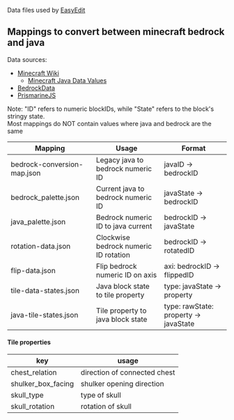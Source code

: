 Data files used by [EasyEdit](https://github.com/platz1de/EasyEdit)

## Mappings to convert between minecraft bedrock and java

Data sources:

- [Minecraft Wiki](https://minecraft.fandom.com/)
    - [Minecraft Java Data Values](https://minecraft.fandom.com/wiki/Java_Edition_data_values/Pre-flattening)
- [BedrockData](https://github.com/pmmp/BedrockData/)
- [PrismarineJS](https://github.com/PrismarineJS/minecraft-data/)

Note: "ID" refers to numeric blockIDs, while "State" refers to the block's stringy state. <br>
Most mappings do NOT contain values where java and bedrock are the same

| Mapping                     | Usage                                 | Format                                |
|-----------------------------|---------------------------------------|---------------------------------------|
| bedrock-conversion-map.json | Legacy java to bedrock numeric ID     | javaID -> bedrockID                   |
| bedrock_palette.json        | Current java to bedrock numeric ID    | javaState -> bedrockID                |
| java_palette.json           | Bedrock numeric ID to java current    | bedrockID -> javaState                |
| rotation-data.json          | Clockwise bedrock numeric ID rotation | bedrockID -> rotatedID                |   
| flip-data.json              | Flip bedrock numeric ID on axis       | axi: bedrockID -> flippedID           |
| tile-data-states.json       | Java block state to tile property     | type: javaState -> property           |
| java-tile-states.json       | Tile property to java block state     | type: rawState: property -> javaState |

#### Tile properties

| key                | usage                        |
|--------------------|------------------------------|
| chest_relation     | direction of connected chest |
| shulker_box_facing | shulker opening direction    |
| skull_type         | type of skull                |
| skull_rotation     | rotation of skull            |